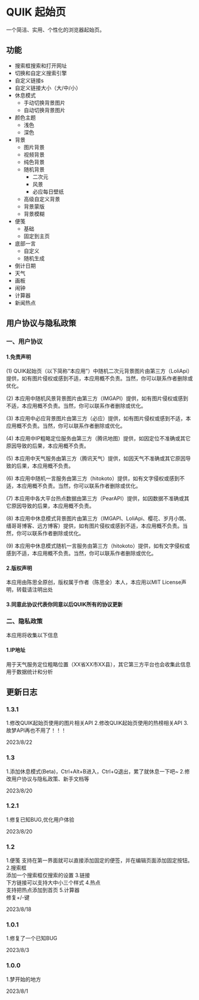 # QUIK 起始页

一个简洁、实用、个性化的浏览器起始页。

## 功能

- 搜索框搜索和打开网址
- 切换和自定义搜索引擎
- 自定义链接s
- 自定义链接大小（大/中/小）
- 休息模式
  - 手动切换背景图片 
  - 自动切换背景图片 
- 颜色主题
  - 浅色
  - 深色
- 背景
  - 图片背景
  - 视频背景
  - 纯色背景
  - 随机背景
    - 二次元
    - 风景
    - 必应每日壁纸
  - 高级自定义背景
  - 背景蒙版
  - 背景模糊
- 便笺
  - 基础
  - 固定到主页
- 底部一言
  - 自定义
  - 随机生成
- 倒计日期
- 天气
- 画板
- 闹钟
- 计算器
- 新闻热点

## 用户协议与隐私政策

### 一、用户协议

#### 1.免责声明

(1) QUIK起始页（以下简称“本应用”）中随机二次元背景图片由第三方（LoliApi）提供，如有图片侵权或感到不适，本应用概不负责。当然，你可以联系作者删除或优化。
  
(2) 本应用中随机风景背景图片由第三方（IMGAPI）提供，如有图片侵权或感到不适，本应用概不负责。当然，你可以联系作者删除或优化。
  
(3) 本应用中必应背景图片由第三方（必应）提供，如有图片侵权或感到不适，本应用概不负责。当然，你可以联系作者删除或优化。
  
(4) 本应用中IP粗略定位服务由第三方（腾讯地图）提供，如因定位不准确或其它原因导致的后果，本应用概不负责。
  
(5) 本应用中天气服务由第三方（腾讯天气）提供，如因天气不准确或其它原因导致的后果，本应用概不负责。
  
(6) 本应用中随机一言服务由第三方（hitokoto）提供，如有文字侵权或感到不适，本应用概不负责。当然，你可以联系作者删除或优化。
  
(7) 本应用中各大平台热点数据由第三方（PearAPI）提供，如因数据不准确或其它原因导致的后果，本应用概不负责。
  
(8) 本应用中休息模式背景图片由第三方（IMGAPI、LoliApi、樱花、岁月小筑、缙哥哥博客、远方博客）提供，如有图片侵权或感到不适，本应用概不负责。当然，你可以联系作者删除或优化。
  
(9) 本应用中休息模式随机一言服务由第三方（hitokoto）提供，如有文字侵权或感到不适，本应用概不负责。当然，你可以联系作者删除或优化。

#### 2.版权声明

本应用由陈思全原创，版权属于作者（陈思全）本人，本应用以MIT License声明，转载请注明出处

#### 3.同意此协议代表你同意以后QUIK所有的协议更新

### 二、隐私政策

本应用将收集以下信息
#### 1.IP地址

用于天气服务定位粗略位置（XX省XX市XX县），其它第三方平台也会收集此信息用于数据统计和分析

## 更新日志

### 1.3.1

1.修改QUIK起始页使用的图片相关API
2.修改QUIK起始页使用的热榜相关API
3.故梦API再也不用了！！！

2023/8/22

### 1.3
1.添加休息模式(Beta)，Ctrl+Alt+B进入，Ctrl+Q退出，累了就休息一下吧~
2.修改用户协议与隐私政策、新手文档等
      
2023/8/20

### 1.2.1
      
1.修复已知BUG,优化用户体验
      
2023/8/20

### 1.2
1.便笺
支持在第一界面就可以直接添加固定的便签，并在编辑页面添加固定按钮。
2.搜索框<br>添加一个搜索框仅搜索的设置
3.链接<br>下方链接可以支持大中小三个样式
4.热点<br>支持把热点添加到首页
5.计算器<br>修复+/-键

2023/8/18
    
### 1.0.1
      
1.修复了一个已知BUG
      
2023/8/3
    
### 1.0.0

1.梦开始的地方
      
2023/8/1